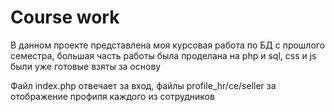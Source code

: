 # Course work
В данном проекте представлена моя курсовая работа по БД с прошлого семестра, большая часть работы была проделана на php и sql, css и js были уже готовые взяты за основу


Файл index.php отвечает за вход, файлы profile_hr/ce/seller за отображение профиля каждого из сотрудников
